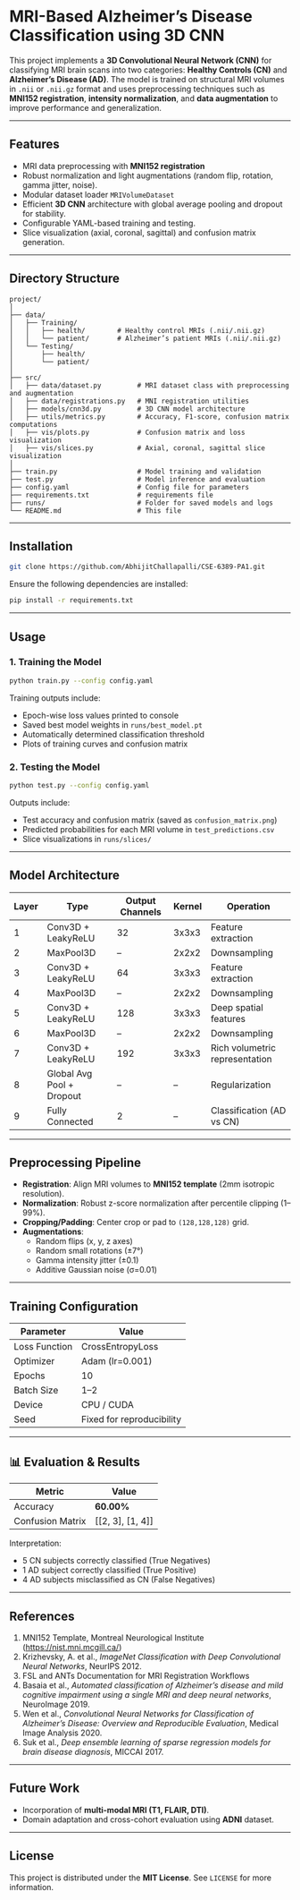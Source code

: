 # MRI-Based Alzheimer’s Disease Classification using 3D CNN

This project implements a **3D Convolutional Neural Network (CNN)** for classifying MRI brain scans into two categories: **Healthy Controls (CN)** and **Alzheimer’s Disease (AD)**. The model is trained on structural MRI volumes in `.nii` or `.nii.gz` format and uses preprocessing techniques such as **MNI152 registration**, **intensity normalization**, and **data augmentation** to improve performance and generalization.

---
## Features

- MRI data preprocessing with **MNI152 registration** 
- Robust normalization and light augmentations (random flip, rotation, gamma jitter, noise).  
- Modular dataset loader `MRIVolumeDataset` 
- Efficient **3D CNN** architecture with global average pooling and dropout for stability.  
- Configurable YAML-based training and testing.  
- Slice visualization (axial, coronal, sagittal) and confusion matrix generation.

---

## Directory Structure

```
project/
│
├── data/
│   ├── Training/
│   │   ├── health/        # Healthy control MRIs (.nii/.nii.gz)
│   │   └── patient/       # Alzheimer’s patient MRIs (.nii/.nii.gz)
│   └── Testing/
│       ├── health/
│       └── patient/
│
├── src/
│   ├── data/dataset.py         # MRI dataset class with preprocessing and augmentation
│   ├── data/registrations.py   # MNI registration utilities
│   ├── models/cnn3d.py         # 3D CNN model architecture
│   ├── utils/metrics.py        # Accuracy, F1-score, confusion matrix computations
│   ├── vis/plots.py            # Confusion matrix and loss visualization
│   ├── vis/slices.py           # Axial, coronal, sagittal slice visualization       
│
├── train.py                    # Model training and validation
├── test.py                     # Model inference and evaluation
├── config.yaml                 # Config file for parameters
├── requirements.txt            # requirements file
├── runs/                       # Folder for saved models and logs
└── README.md                   # This file
```

---

##  Installation

```bash
git clone https://github.com/AbhijitChallapalli/CSE-6389-PA1.git
```

Ensure the following dependencies are installed:

```bash
pip install -r requirements.txt
```

---

## Usage

### 1. **Training the Model**

```bash
python train.py --config config.yaml
```

Training outputs include:
- Epoch-wise loss values printed to console
- Saved best model weights in `runs/best_model.pt`
- Automatically determined classification threshold
- Plots of training curves and confusion matrix

### 2. **Testing the Model**

```bash
python test.py --config config.yaml
```

Outputs include:
- Test accuracy and confusion matrix (saved as `confusion_matrix.png`)
- Predicted probabilities for each MRI volume in `test_predictions.csv`
- Slice visualizations in `runs/slices/`

---

##  Model Architecture

| Layer | Type | Output Channels | Kernel | Operation |
|-------|------|-----------------|---------|------------|
| 1 | Conv3D + LeakyReLU | 32 | 3x3x3 | Feature extraction |
| 2 | MaxPool3D | – | 2x2x2 | Downsampling |
| 3 | Conv3D + LeakyReLU | 64 | 3x3x3 | Feature extraction |
| 4 | MaxPool3D | – | 2x2x2 | Downsampling |
| 5 | Conv3D + LeakyReLU | 128 | 3x3x3 | Deep spatial features |
| 6 | MaxPool3D | – | 2x2x2 | Downsampling |
| 7 | Conv3D + LeakyReLU | 192 | 3x3x3 | Rich volumetric representation |
| 8 | Global Avg Pool + Dropout | – | – | Regularization |
| 9 | Fully Connected | 2 | – | Classification (AD vs CN) |

---

##  Preprocessing Pipeline

- **Registration**: Align MRI volumes to **MNI152 template** (2mm isotropic resolution).  
- **Normalization**: Robust z-score normalization after percentile clipping (1–99%).  
- **Cropping/Padding**: Center crop or pad to `(128,128,128)` grid.  
- **Augmentations**:  
  - Random flips (x, y, z axes)  
  - Random small rotations (±7°)  
  - Gamma intensity jitter (±0.1)  
  - Additive Gaussian noise (σ=0.01)  

---

##  Training Configuration

| Parameter | Value |
|------------|--------|
| Loss Function | CrossEntropyLoss |
| Optimizer | Adam (lr=0.001) |
| Epochs | 10 |
| Batch Size | 1–2 |
| Device | CPU / CUDA |
| Seed | Fixed for reproducibility |

---

## 📊 Evaluation & Results

| Metric | Value |
|---------|--------|
| Accuracy | **60.00%** |
| Confusion Matrix | [[2, 3], [1, 4]] |

Interpretation:  
- 5 CN subjects correctly classified (True Negatives)  
- 1 AD subject correctly classified (True Positive)  
- 4 AD subjects misclassified as CN (False Negatives)

---

##  References

1. MNI152 Template, Montreal Neurological Institute (https://nist.mni.mcgill.ca/)  
2. Krizhevsky, A. et al., *ImageNet Classification with Deep Convolutional Neural Networks*, NeurIPS 2012.  
3. FSL and ANTs Documentation for MRI Registration Workflows  
4. Basaia et al., *Automated classification of Alzheimer’s disease and mild cognitive impairment using a single MRI and deep neural networks*, NeuroImage 2019.  
5. Wen et al., *Convolutional Neural Networks for Classification of Alzheimer’s Disease: Overview and Reproducible Evaluation*, Medical Image Analysis 2020.  
6. Suk et al., *Deep ensemble learning of sparse regression models for brain disease diagnosis*, MICCAI 2017.

---

##  Future Work
 
- Incorporation of **multi-modal MRI (T1, FLAIR, DTI)**.  
- Domain adaptation and cross-cohort evaluation using **ADNI** dataset.

---

##  License

This project is distributed under the **MIT License**. See `LICENSE` for more information.
